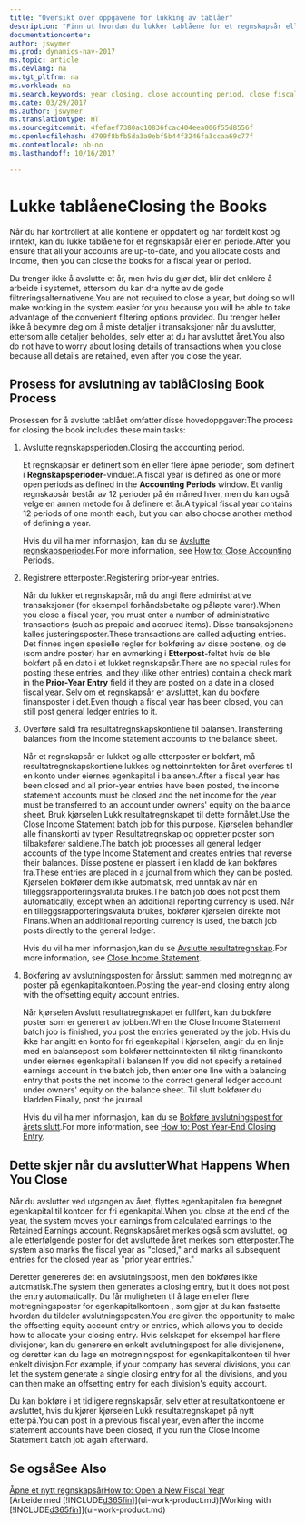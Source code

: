 ```yaml
---
title: "Oversikt over oppgavene for lukking av tablåer"
description: "Finn ut hvordan du lukker tablåene for et regnskapsår eller en regnskapsperiode, og hva som skjer etter at du har lukket ved utgangen av året."
documentationcenter: 
author: jswymer
ms.prod: dynamics-nav-2017
ms.topic: article
ms.devlang: na
ms.tgt_pltfrm: na
ms.workload: na
ms.search.keywords: year closing, close accounting period, close fiscal year, bank account detailed trial balance
ms.date: 03/29/2017
ms.author: jswymer
ms.translationtype: HT
ms.sourcegitcommit: 4fefaef7380ac10836fcac404eea006f55d8556f
ms.openlocfilehash: d709f8bfb5da3a0ebf5b44f3246fa3ccaa69c77f
ms.contentlocale: nb-no
ms.lasthandoff: 10/16/2017

---
```

# <a name="closing-the-books"></a><span data-ttu-id="8c7c8-103">Lukke tablåene</span><span class="sxs-lookup"><span data-stu-id="8c7c8-103">Closing the Books</span></span>
<span data-ttu-id="8c7c8-104">Når du har kontrollert at alle kontiene er oppdatert og har fordelt kost og inntekt, kan du lukke tablåene for et regnskapsår eller en periode.</span><span class="sxs-lookup"><span data-stu-id="8c7c8-104">After you ensure that all your accounts are up-to-date, and you allocate costs and income, then you can close the books for a fiscal year or period.</span></span>

<span data-ttu-id="8c7c8-105">Du trenger ikke å avslutte et år, men hvis du gjør det, blir det enklere å arbeide i systemet, ettersom du kan dra nytte av de gode filtreringsalternativene.</span><span class="sxs-lookup"><span data-stu-id="8c7c8-105">You are not required to close a year, but doing so will make working in the system easier for you because you will be able to take advantage of the convenient filtering options provided.</span></span> <span data-ttu-id="8c7c8-106">Du trenger heller ikke å bekymre deg om å miste detaljer i transaksjoner når du avslutter, ettersom alle detaljer beholdes, selv etter at du har avsluttet året.</span><span class="sxs-lookup"><span data-stu-id="8c7c8-106">You also do not have to worry about losing details of transactions when you close because all details are retained, even after you close the year.</span></span>

## <a name="closing-book-process"></a><span data-ttu-id="8c7c8-107">Prosess for avslutning av tablå</span><span class="sxs-lookup"><span data-stu-id="8c7c8-107">Closing Book Process</span></span>
<span data-ttu-id="8c7c8-108">Prosessen for å avslutte tablået omfatter disse hovedoppgaver:</span><span class="sxs-lookup"><span data-stu-id="8c7c8-108">The process for closing the book includes these main tasks:</span></span>

1. <span data-ttu-id="8c7c8-109">Avslutte regnskapsperioden.</span><span class="sxs-lookup"><span data-stu-id="8c7c8-109">Closing the accounting period.</span></span>

    <span data-ttu-id="8c7c8-110">Et regnskapsår er definert som én eller flere åpne perioder, som definert i **Regnskapsperioder**-vinduet.</span><span class="sxs-lookup"><span data-stu-id="8c7c8-110">A fiscal year is defined as one or more open periods as defined in the **Accounting Periods** window.</span></span> <span data-ttu-id="8c7c8-111">Et vanlig regnskapsår består av 12 perioder på én måned hver, men du kan også velge en annen metode for å definere et år.</span><span class="sxs-lookup"><span data-stu-id="8c7c8-111">A typical fiscal year contains 12 periods of one month each, but you can also choose another method of defining a year.</span></span>

    <span data-ttu-id="8c7c8-112">Hvis du vil ha mer informasjon, kan du se [Avslutte regnskapsperioder](year-close-account-periods.md).</span><span class="sxs-lookup"><span data-stu-id="8c7c8-112">For more information, see [How to: Close Accounting Periods](year-close-account-periods.md).</span></span>
2. <span data-ttu-id="8c7c8-113">Registrere etterposter.</span><span class="sxs-lookup"><span data-stu-id="8c7c8-113">Registering prior-year entries.</span></span>

    <span data-ttu-id="8c7c8-114">Når du lukker et regnskapsår, må du angi flere administrative transaksjoner (for eksempel forhåndsbetalte og påløpte varer).</span><span class="sxs-lookup"><span data-stu-id="8c7c8-114">When you close a fiscal year, you must enter a number of administrative transactions (such as prepaid and accrued items).</span></span> <span data-ttu-id="8c7c8-115">Disse transaksjonene kalles justeringsposter.</span><span class="sxs-lookup"><span data-stu-id="8c7c8-115">These transactions are called adjusting entries.</span></span> <span data-ttu-id="8c7c8-116">Det finnes ingen spesielle regler for bokføring av disse postene, og de (som andre poster) har en avmerking i **Etterpost**-feltet hvis de ble bokført på en dato i et lukket regnskapsår.</span><span class="sxs-lookup"><span data-stu-id="8c7c8-116">There are no special rules for posting these entries, and they (like other entries) contain a check mark in the **Prior-Year Entry** field if they are posted on a date in a closed fiscal year.</span></span> <span data-ttu-id="8c7c8-117">Selv om et regnskapsår er avsluttet, kan du bokføre finansposter i det.</span><span class="sxs-lookup"><span data-stu-id="8c7c8-117">Even though a fiscal year has been closed, you can still post general ledger entries to it.</span></span>
3. <span data-ttu-id="8c7c8-118">Overføre saldi fra resultatregnskapskontiene til balansen.</span><span class="sxs-lookup"><span data-stu-id="8c7c8-118">Transferring balances from the income statement accounts to the balance sheet.</span></span>

    <span data-ttu-id="8c7c8-119">Når et regnskapsår er lukket og alle etterposter er bokført, må resultatregnskapskontiene lukkes og nettoinntekten for året overføres til en konto under eiernes egenkapital i balansen.</span><span class="sxs-lookup"><span data-stu-id="8c7c8-119">After a fiscal year has been closed and all prior-year entries have been posted, the income statement accounts must be closed and the net income for the year must be transferred to an account under owners' equity on the balance sheet.</span></span> <span data-ttu-id="8c7c8-120">Bruk kjørselen Lukk resultatregnskapet til dette formålet.</span><span class="sxs-lookup"><span data-stu-id="8c7c8-120">Use the Close Income Statement batch job for this purpose.</span></span> <span data-ttu-id="8c7c8-121">Kjørselen behandler alle finanskonti av typen Resultatregnskap og oppretter poster som tilbakefører saldiene.</span><span class="sxs-lookup"><span data-stu-id="8c7c8-121">The batch job processes all general ledger accounts of the type Income Statement and creates entries that reverse their balances.</span></span> <span data-ttu-id="8c7c8-122">Disse postene er plassert i en kladd de kan bokføres fra.</span><span class="sxs-lookup"><span data-stu-id="8c7c8-122">These entries are placed in a journal from which they can be posted.</span></span> <span data-ttu-id="8c7c8-123">Kjørselen bokfører dem ikke automatisk, med unntak av når en tilleggsrapporteringsvaluta brukes.</span><span class="sxs-lookup"><span data-stu-id="8c7c8-123">The batch job does not post them automatically, except when an additional reporting currency is used.</span></span> <span data-ttu-id="8c7c8-124">Når en tilleggsrapporteringsvaluta brukes, bokfører kjørselen direkte mot Finans.</span><span class="sxs-lookup"><span data-stu-id="8c7c8-124">When an additional reporting currency is used, the batch job posts directly to the general ledger.</span></span>

    <span data-ttu-id="8c7c8-125">Hvis du vil ha mer informasjon,kan du se [Avslutte resultatregnskap](year-close-income-statement.md).</span><span class="sxs-lookup"><span data-stu-id="8c7c8-125">For more information, see [Close Income Statement](year-close-income-statement.md).</span></span>
4. <span data-ttu-id="8c7c8-126">Bokføring av avslutningsposten for årsslutt sammen med motregning av poster på egenkapitalkontoen.</span><span class="sxs-lookup"><span data-stu-id="8c7c8-126">Posting the year-end closing entry along with the offsetting equity account entries.</span></span>

    <span data-ttu-id="8c7c8-127">Når kjørselen Avslutt resultatregnskapet er fullført, kan du bokføre poster som er generert av jobben.</span><span class="sxs-lookup"><span data-stu-id="8c7c8-127">When the Close Income Statement batch job is finished, you post the entries generated by the job.</span></span> <span data-ttu-id="8c7c8-128">Hvis du ikke har angitt en konto for fri egenkapital i kjørselen, angir du en linje med en balansepost som bokfører nettoinntekten til riktig finanskonto under eiernes egenkapital i balansen.</span><span class="sxs-lookup"><span data-stu-id="8c7c8-128">If you did not specify a retained earnings account in the batch job, then enter one line with a balancing entry that posts the net income to the correct general ledger account under owners' equity on the balance sheet.</span></span> <span data-ttu-id="8c7c8-129">Til slutt bokfører du kladden.</span><span class="sxs-lookup"><span data-stu-id="8c7c8-129">Finally, post the journal.</span></span>

    <span data-ttu-id="8c7c8-130">Hvis du vil ha mer informasjon, kan du se [Bokføre avslutningspost for årets slutt](year-how-post-year-end-close-entry.md).</span><span class="sxs-lookup"><span data-stu-id="8c7c8-130">For more information, see [How to: Post Year-End Closing Entry](year-how-post-year-end-close-entry.md).</span></span>

## <a name="what-happens-when-you-close"></a><span data-ttu-id="8c7c8-131">Dette skjer når du avslutter</span><span class="sxs-lookup"><span data-stu-id="8c7c8-131">What Happens When You Close</span></span>
<span data-ttu-id="8c7c8-132">Når du avslutter ved utgangen av året, flyttes egenkapitalen fra beregnet egenkapital til kontoen for fri egenkapital.</span><span class="sxs-lookup"><span data-stu-id="8c7c8-132">When you close at the end of the year, the system moves your earnings from calculated earnings to the Retained Earnings account.</span></span> <span data-ttu-id="8c7c8-133">Regnskapsåret merkes også som avsluttet, og alle etterfølgende poster for det avsluttede året merkes som etterposter.</span><span class="sxs-lookup"><span data-stu-id="8c7c8-133">The system also marks the fiscal year as "closed," and marks all subsequent entries for the closed year as "prior year entries."</span></span>

<span data-ttu-id="8c7c8-134">Deretter genereres det en avslutningspost, men den bokføres ikke automatisk.</span><span class="sxs-lookup"><span data-stu-id="8c7c8-134">The system then generates a closing entry, but it does not post the entry automatically.</span></span> <span data-ttu-id="8c7c8-135">Du får muligheten til å lage en eller flere motregningsposter for egenkapitalkontoen , som gjør at du kan fastsette hvordan du tildeler avslutningsposten.</span><span class="sxs-lookup"><span data-stu-id="8c7c8-135">You are given the opportunity to make the offsetting equity account entry or entries, which allows you to decide how to allocate your closing entry.</span></span> <span data-ttu-id="8c7c8-136">Hvis selskapet for eksempel har flere divisjoner, kan du generere en enkelt avslutningspost for alle divisjonene, og deretter kan du lage en motregningspost for egenkapitalkontoen til hver enkelt divisjon.</span><span class="sxs-lookup"><span data-stu-id="8c7c8-136">For example, if your company has several divisions, you can let the system generate a single closing entry for all the divisions, and you can then make an offsetting entry for each division's equity account.</span></span>

<span data-ttu-id="8c7c8-137">Du kan bokføre i et tidligere regnskapsår, selv etter at resultatkontoene er avsluttet, hvis du kjører kjørselen Lukk resultatregnskapet på nytt etterpå.</span><span class="sxs-lookup"><span data-stu-id="8c7c8-137">You can post in a previous fiscal year, even after the income statement accounts have been closed, if you run the Close Income Statement batch job again afterward.</span></span>

## <a name="see-also"></a><span data-ttu-id="8c7c8-138">Se også</span><span class="sxs-lookup"><span data-stu-id="8c7c8-138">See Also</span></span>
[<span data-ttu-id="8c7c8-139">Åpne et nytt regnskapsår</span><span class="sxs-lookup"><span data-stu-id="8c7c8-139">How to: Open a New Fiscal Year</span></span>](finance-how-open-new-fiscal-year.md)  
<span data-ttu-id="8c7c8-140">[Arbeide med [!INCLUDE[d365fin](includes/d365fin_md.md)]](ui-work-product.md)</span><span class="sxs-lookup"><span data-stu-id="8c7c8-140">[Working with [!INCLUDE[d365fin](includes/d365fin_md.md)]](ui-work-product.md)</span></span>

